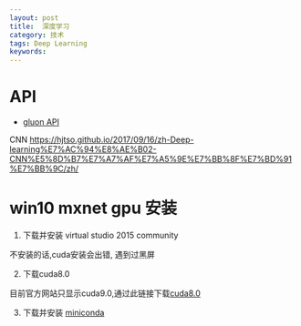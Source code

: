 ```yaml
---
layout: post
title:  深度学习
category: 技术
tags: Deep Learning
keywords:
---
```


# API

- [gluon API ](https://mxnet.incubator.apache.org/api/python/index.html)

CNN 
https://hjtso.github.io/2017/09/16/zh-Deep-learning%E7%AC%94%E8%AE%B02-CNN%E5%8D%B7%E7%A7%AF%E7%A5%9E%E7%BB%8F%E7%BD%91%E7%BB%9C/zh/


# win10 mxnet gpu 安装
1. 下载并安装 virtual studio 2015 community

不安装的话,cuda安装会出错, 遇到过黑屏
    
2. 下载cuda8.0  

目前官方网站只显示cuda9.0,通过此链接下载[cuda8.0](https://developer.nvidia.com/cuda-80-ga2-download-archive)
    
3. 下载并安装 [miniconda](https://conda.io/miniconda.html)





